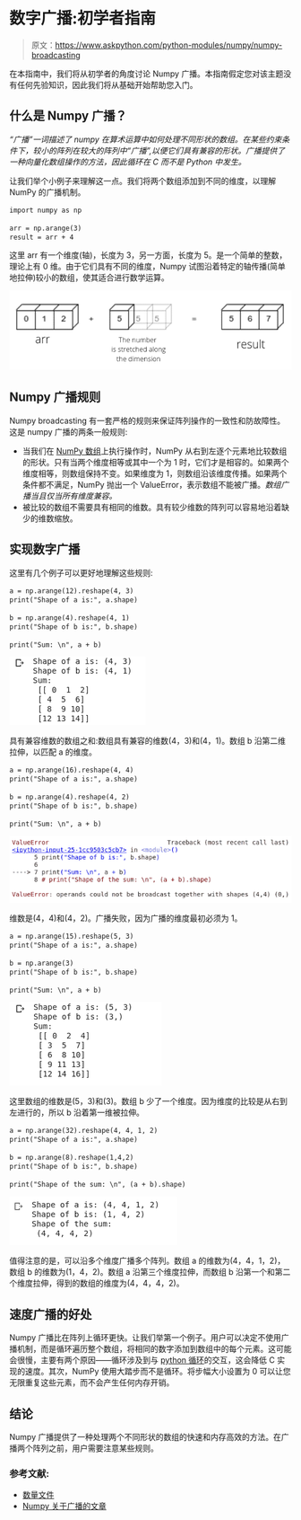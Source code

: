 # 数字广播:初学者指南

> 原文：<https://www.askpython.com/python-modules/numpy/numpy-broadcasting>

在本指南中，我们将从初学者的角度讨论 Numpy 广播。本指南假定您对该主题没有任何先验知识，因此我们将从基础开始帮助您入门。

## 什么是 Numpy 广播？

*“广播”一词描述了 numpy 在算术运算中如何处理不同形状的数组。在某些约束条件下，较小的阵列在较大的阵列中“广播”,以便它们具有兼容的形状。广播提供了一种向量化数组操作的方法，因此循环在 C 而不是 Python 中发生。*

让我们举个小例子来理解这一点。我们将两个数组添加到不同的维度，以理解 NumPy 的广播机制。

```
import numpy as np

arr = np.arange(3)
result = arr + 4

```

这里 arr 有一个维度(轴)，长度为 3，另一方面，长度为 5。是一个简单的整数，理论上有 0 维。由于它们具有不同的维度，Numpy 试图沿着特定的轴传播(简单地拉伸)较小的数组，使其适合进行数学运算。

![Numpy Brod Example](img/1d775da73126a6159bf78e3d336aabca.png)

## Numpy 广播规则

Numpy broadcasting 有一套严格的规则来保证阵列操作的一致性和防故障性。这是 numpy 广播的两条一般规则:

*   当我们在 [NumPy 数组](https://www.askpython.com/python-modules/numpy/python-numpy-arrays)上执行操作时，NumPy 从右到左逐个元素地比较数组的形状。只有当两个维度相等或其中一个为 1 时，它们才是相容的。如果两个维度相等，则数组保持不变。如果维度为 1，则数组沿该维度传播。如果两个条件都不满足，NumPy 抛出一个 ValueError，表示数组不能被广播。*数组广播当且仅当所有维度兼容。*
*   被比较的数组不需要具有相同的维数。具有较少维数的阵列可以容易地沿着缺少的维数缩放。

## 实现数字广播

这里有几个例子可以更好地理解这些规则:

```
a = np.arange(12).reshape(4, 3)
print("Shape of a is:", a.shape)

b = np.arange(4).reshape(4, 1)
print("Shape of b is:", b.shape)

print("Sum: \n", a + b)

```

![Broadcast 4](img/168e1fbdf5caff3b9365f7445b1df079.png)

具有兼容维数的数组之和:数组具有兼容的维数(4，3)和(4，1)。数组 b 沿第二维拉伸，以匹配 a 的维度。

```
a = np.arange(16).reshape(4, 4)
print("Shape of a is:", a.shape)

b = np.arange(4).reshape(4, 2)
print("Shape of b is:", b.shape)

print("Sum: \n", a + b)

```

![Broadcast 3 1](img/169dcb097e60fa57ddbd55f49c29d963.png)

维数是(4，4)和(4，2)。广播失败，因为广播的维度最初必须为 1。

```
a = np.arange(15).reshape(5, 3)
print("Shape of a is:", a.shape)

b = np.arange(3)
print("Shape of b is:", b.shape)

print("Sum: \n", a + b)

```

![Broadcast 2](img/d2d6923be3842df2739687e8df5aa5d7.png)

这里数组的维数是(5，3)和(3)。数组 b 少了一个维度。因为维度的比较是从右到左进行的，所以 b 沿着第一维被拉伸。

```
a = np.arange(32).reshape(4, 4, 1, 2)
print("Shape of a is:", a.shape)

b = np.arange(8).reshape(1,4,2)
print("Shape of b is:", b.shape)

print("Shape of the sum: \n", (a + b).shape)

```

![Broadcast 1](img/b615da5b430e8908979fbca4e62cbb84.png)

值得注意的是，可以沿多个维度广播多个阵列。数组 a 的维数为(4，4，1，2)，数组 b 的维数为(1，4，2)。数组 a 沿第三个维度拉伸，而数组 b 沿第一个和第二个维度拉伸，得到的数组的维度为(4，4，4，2)。

## 速度广播的好处

Numpy 广播比在阵列上循环更快。让我们举第一个例子。用户可以决定不使用广播机制，而是循环遍历整个数组，将相同的数字添加到数组中的每个元素。这可能会很慢，主要有两个原因——循环涉及到与 [python 循环](https://www.askpython.com/python/python-loops-in-python)的交互，这会降低 C 实现的速度。其次，NumPy 使用大踏步而不是循环。将步幅大小设置为 0 可以让您无限重复这些元素，而不会产生任何内存开销。

## 结论

Numpy 广播提供了一种处理两个不同形状的数组的快速和内存高效的方法。在广播两个阵列之前，用户需要注意某些规则。

### 参考文献:

*   [数量文件](https://numpy.org/doc/stable/user/basics.broadcasting.html)
*   [Numpy 关于广播的文章](https://numpy.org/devdocs/user/theory.broadcasting.html)